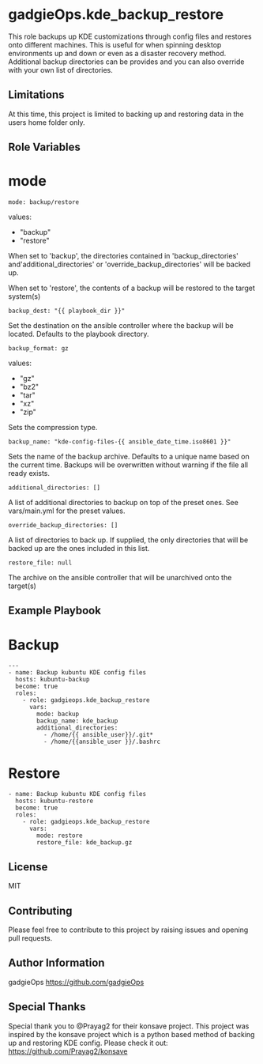 gadgieOps.kde_backup_restore
=========

This role backups up KDE customizations through config files and restores onto different machines. This is useful for when spinning desktop environments up and down or even as a disaster recovery method. Additional backup directories can be provides and you can also override with your own list of directories.

Limitations
-----------

At this time, this project is limited to backing up and restoring data in the users home folder only. 

Role Variables
--------------

# mode
~~~
mode: backup/restore
~~~
values:
- "backup"
- "restore" 

When set to 'backup', the directories contained in 'backup_directories' and'additional_directories' or 'override_backup_directories' will be backed up.

When set to 'restore', the contents of a backup will be restored to the target system(s)

~~~
backup_dest: "{{ playbook_dir }}"
~~~
Set the destination on the ansible controller where the backup will be located. Defaults to the playbook directory.

~~~
backup_format: gz
~~~
values:
- "gz"
- "bz2"
- "tar"
- "xz"
- "zip"

Sets the compression type.

~~~
backup_name: "kde-config-files-{{ ansible_date_time.iso8601 }}"
~~~
Sets the name of the backup archive. Defaults to a unique name based on the current time. Backups will be overwritten without warning if the file all ready exists.

~~~
additional_directories: []
~~~
A list of additional directories to backup on top of the preset ones. See vars/main.yml for the preset values.

~~~
override_backup_directories: []
~~~
A list of directories to back up. If supplied, the only directories that will be backed up are the ones included in this list.

~~~
restore_file: null
~~~
The archive on the ansible controller that will be unarchived onto the target(s)

Example Playbook
----------------

# Backup
~~~
---
- name: Backup kubuntu KDE config files
  hosts: kubuntu-backup
  become: true
  roles:
    - role: gadgieops.kde_backup_restore
      vars:
        mode: backup
        backup_name: kde_backup
        additional_directories:
          - /home/{{ ansible_user}}/.git*
          - /home/{{ansible_user }}/.bashrc
~~~

# Restore
~~~
- name: Backup kubuntu KDE config files
  hosts: kubuntu-restore
  become: true
  roles:
    - role: gadgieops.kde_backup_restore
      vars:
        mode: restore
        restore_file: kde_backup.gz
~~~

License
-------
MIT

Contributing
------------
Please feel free to contribute to this project by raising issues and opening pull requests.

Author Information
------------------
gadgieOps
https://github.com/gadgieOps

Special Thanks
--------------
Special thank you to @Prayag2 for their konsave project. This project was inspired by the konsave project which is a python based method of backing up and restoring KDE config. Please check it out: https://github.com/Prayag2/konsave